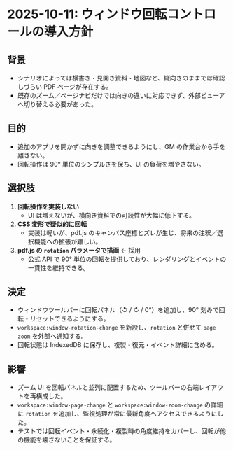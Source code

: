 # 2025-10-11: ウィンドウ回転コントロールの導入方針

## 背景
- シナリオによっては横書き・見開き資料・地図など、縦向きのままでは確認しづらい PDF ページが存在する。
- 既存のズーム／ページナビだけでは向きの違いに対応できず、外部ビューアへ切り替える必要があった。

## 目的
- 追加のアプリを開かずに向きを調整できるようにし、GM の作業台から手を離さない。
- 回転操作は 90° 単位のシンプルさを保ち、UI の負荷を増やさない。

## 選択肢
1. **回転操作を実装しない**
   - UI は増えないが、横向き資料での可読性が大幅に低下する。
2. **CSS 変形で疑似的に回転**
   - 実装は軽いが、pdf.js のキャンバス座標とズレが生じ、将来の注釈／選択機能への拡張が難しい。
3. **pdf.js の `rotation` パラメータで描画** ← 採用
   - 公式 API で 90° 単位の回転を提供しており、レンダリングとイベントの一貫性を維持できる。

## 決定
- ウィンドウツールバーに回転パネル（↺ / ↻ / 0°）を追加し、90° 刻みで回転・リセットできるようにする。
- `workspace:window-rotation-change` を新設し、`rotation` と併せて `page` `zoom` を外部へ通知する。
- 回転状態は IndexedDB に保存し、複製・復元・イベント詳細に含める。

## 影響
- ズーム UI を回転パネルと並列に配置するため、ツールバーの右端レイアウトを再構成した。
- `workspace:window-page-change` と `workspace:window-zoom-change` の詳細に `rotation` を追加し、監視処理が常に最新角度へアクセスできるようにした。
- テストでは回転イベント・永続化・複製時の角度維持をカバーし、回転が他の機能を壊さないことを保証する。
